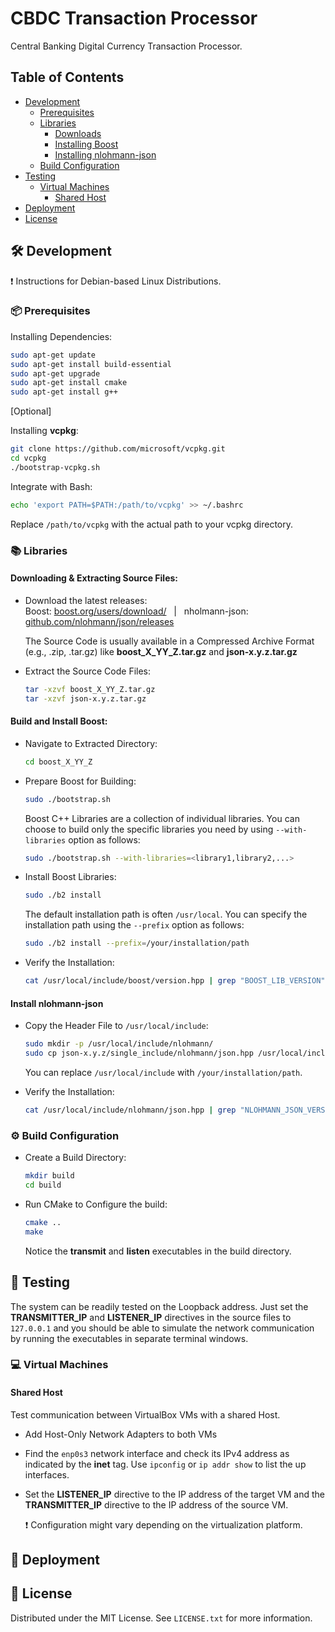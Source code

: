 # CBDC Transaction Processor

Central Banking Digital Currency Transaction Processor.

## Table of Contents

- [Development](#hammer_and_wrench-development)
    - [Prerequisites](#package-prerequisites)
    - [Libraries](#books-libraries)
        - [Downloads](#downloading--extracting-source-files)
        - [Installing Boost](#build-and-install-boost)
        - [Installing nlohmann-json](#install-nlohmann-json)
    - [Build Configuration](#gear-build-configuration)
- [Testing](#bug-testing)
    - [Virtual Machines](#computer-virtual-machines)
        - [Shared Host](#shared-host)
- [Deployment](#rocket-deployment)
- [License](#page_with_curl-license)

## :hammer_and_wrench: Development

:exclamation: Instructions for Debian-based Linux Distributions.

### :package: Prerequisites

Installing Dependencies:

```bash
sudo apt-get update
sudo apt-get install build-essential
sudo apt-get upgrade
sudo apt-get install cmake
sudo apt-get install g++
```

\[Optional]

Installing **vcpkg**:

```bash
git clone https://github.com/microsoft/vcpkg.git
cd vcpkg
./bootstrap-vcpkg.sh
```

Integrate with Bash:

```bash
echo 'export PATH=$PATH:/path/to/vcpkg' >> ~/.bashrc
```

Replace `/path/to/vcpkg` with the actual path to your vcpkg directory.

### :books: Libraries

#### Downloading & Extracting Source Files:

- Download the latest releases:\
Boost: [boost.org/users/download/](url) &nbsp; | &nbsp; nholmann-json: [github.com/nlohmann/json/releases](url)

    The Source Code is usually available in a Compressed Archive Format (e.g., .zip, .tar.gz) like **boost_X_YY_Z.tar.gz** and **json-x.y.z.tar.gz**

- Extract the Source Code Files:

    ```bash
    tar -xzvf boost_X_YY_Z.tar.gz
    tar -xzvf json-x.y.z.tar.gz
    ```

#### Build and Install Boost:

- Navigate to Extracted Directory:

    ```bash
    cd boost_X_YY_Z
    ```

- Prepare Boost for Building:

    ```bash
    sudo ./bootstrap.sh
    ```

    Boost C++ Libraries are a collection of individual libraries. You can choose to build only the specific libraries you need by using `--with-libraries` option as follows:

    ```bash
    sudo ./bootstrap.sh --with-libraries=<library1,library2,...>
    ```

- Install Boost Libraries:

    ```bash
    sudo ./b2 install
    ```

    The default installation path is often `/usr/local`. You can specify the installation path using the `--prefix` option as follows:

    ```bash
    sudo ./b2 install --prefix=/your/installation/path
    ```

- Verify the Installation:

    ```bash
    cat /usr/local/include/boost/version.hpp | grep "BOOST_LIB_VERSION"
    ```

#### Install nlohmann-json

- Copy the Header File to `/usr/local/include`:

    ```bash
    sudo mkdir -p /usr/local/include/nlohmann/
    sudo cp json-x.y.z/single_include/nlohmann/json.hpp /usr/local/include/nlohmann/
    ```

    You can replace `/usr/local/include` with `/your/installation/path`.

- Verify the Installation:

    ```bash
    cat /usr/local/include/nlohmann/json.hpp | grep "NLOHMANN_JSON_VERSION"
    ```

### :gear: Build Configuration

- Create a Build Directory:

    ```bash
    mkdir build
    cd build
    ```

- Run CMake to Configure the build:

    ```bash
    cmake ..
    make
    ```

    Notice the **transmit** and **listen** executables in the build directory.

## :bug: Testing

The system can be readily tested on the Loopback address. Just set the **TRANSMITTER_IP** and **LISTENER_IP** directives in the source files to `127.0.0.1` and you should be able to simulate the network communication by running the executables in separate terminal windows.

### :computer: Virtual Machines

#### Shared Host

Test communication between VirtualBox VMs with a shared Host.

- Add Host-Only Network Adapters to both VMs
- Find the `enp0s3` network interface and check its IPv4 address as indicated by the **inet** tag. Use `ipconfig` or `ip addr show` to list the up interfaces.
  
- Set the **LISTENER_IP** directive to the IP address of the target VM and the **TRANSMITTER_IP** directive to the IP address of the source VM.

    :exclamation: Configuration might vary depending on the virtualization platform.

## :rocket: Deployment



## :page_with_curl: License

Distributed under the MIT License. See `LICENSE.txt` for more information.